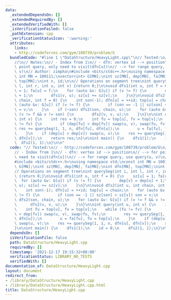 ```yaml
---
data:
  _extendedDependsOn: []
  _extendedRequiredBy: []
  _extendedVerifiedWith: []
  _isVerificationFailed: false
  _pathExtension: cpp
  _verificationStatusIcon: ':warning:'
  attributes:
    links:
    - http://codeforces.com/gym/100739/problem/G
  bundledCode: "#line 1 \"DataStructure/HeavyLight.cpp\"\n// Tested:\n// - http://codeforces.com/gym/100739/problem/G\n\
    //\n// Notes:\n// - Index from 1\n// - dfn: vertex id --> position\n// --> for\
    \ point query, only need to visit(dfn[u])\n// --> for range query, use query(u,\
    \ v)\n// Author: zimpha\n#include <bits/stdc++.h>\nusing namespace std;\nconst\
    \ int MN = 100111;\nvector<int> G[MN];\nint sz[MN], dep[MN], fa[MN];\nint dfn[MN],\
    \ top[MN];\nint n, id;\n\n// Operations on segment tree\nint querySeg(int i, int\
    \ l, int r, int u, int v) {return 0;}\n\nvoid dfs1(int u, int f = 0) {\n    sz[u]\
    \ = 1; fa[u] = f;\n    for (auto &v: G[u]) if (v != f) {\n        dep[v] = dep[u]\
    \ + 1;\n        dfs1(v, u); sz[u] += sz[v];\n    }\n}\n\nvoid dfs2(int u, int\
    \ chain, int f = 0) {\n    int son(-1); dfn[u] = ++id; top[u] = chain;\n    for\
    \ (auto &v: G[u]) if (v != f) {\n        if (son == -1 || sz[son] < sz[v]) son\
    \ = v;\n    }\n    if (~son) dfs2(son, chain, u);\n    for (auto &v: G[u]) if\
    \ (v != f && v != son) {\n        dfs2(v, v, u);\n    }\n}\n\nint query(int u,\
    \ int v) {\n    int res = 0;\n    int fu = top[u], fv = top[v];\n    while (fu\
    \ != fv) {\n        if (dep[fu] < dep[fv]) swap(u, v), swap(fu, fv);\n       \
    \ res += querySeg(1, 1, n, dfn[fu], dfn[u]);\n        u = fa[fu], fu = top[u];\n\
    \    }\n    if (dep[u] > dep[v]) swap(u, v);\n    res += querySeg(1, 1, n, dfn[u],\
    \ dfn[v]);\n    return res;\n}\n\nint main() {\n    dfs1(1);\n    id = 0;\n  \
    \  dfs2(1, 1);\n}\n\n"
  code: "// Tested:\n// - http://codeforces.com/gym/100739/problem/G\n//\n// Notes:\n\
    // - Index from 1\n// - dfn: vertex id --> position\n// --> for point query, only\
    \ need to visit(dfn[u])\n// --> for range query, use query(u, v)\n// Author: zimpha\n\
    #include <bits/stdc++.h>\nusing namespace std;\nconst int MN = 100111;\nvector<int>\
    \ G[MN];\nint sz[MN], dep[MN], fa[MN];\nint dfn[MN], top[MN];\nint n, id;\n\n\
    // Operations on segment tree\nint querySeg(int i, int l, int r, int u, int v)\
    \ {return 0;}\n\nvoid dfs1(int u, int f = 0) {\n    sz[u] = 1; fa[u] = f;\n  \
    \  for (auto &v: G[u]) if (v != f) {\n        dep[v] = dep[u] + 1;\n        dfs1(v,\
    \ u); sz[u] += sz[v];\n    }\n}\n\nvoid dfs2(int u, int chain, int f = 0) {\n\
    \    int son(-1); dfn[u] = ++id; top[u] = chain;\n    for (auto &v: G[u]) if (v\
    \ != f) {\n        if (son == -1 || sz[son] < sz[v]) son = v;\n    }\n    if (~son)\
    \ dfs2(son, chain, u);\n    for (auto &v: G[u]) if (v != f && v != son) {\n  \
    \      dfs2(v, v, u);\n    }\n}\n\nint query(int u, int v) {\n    int res = 0;\n\
    \    int fu = top[u], fv = top[v];\n    while (fu != fv) {\n        if (dep[fu]\
    \ < dep[fv]) swap(u, v), swap(fu, fv);\n        res += querySeg(1, 1, n, dfn[fu],\
    \ dfn[u]);\n        u = fa[fu], fu = top[u];\n    }\n    if (dep[u] > dep[v])\
    \ swap(u, v);\n    res += querySeg(1, 1, n, dfn[u], dfn[v]);\n    return res;\n\
    }\n\nint main() {\n    dfs1(1);\n    id = 0;\n    dfs2(1, 1);\n}\n\n"
  dependsOn: []
  isVerificationFile: false
  path: DataStructure/HeavyLight.cpp
  requiredBy: []
  timestamp: '2021-12-17 19:15:32+08:00'
  verificationStatus: LIBRARY_NO_TESTS
  verifiedWith: []
documentation_of: DataStructure/HeavyLight.cpp
layout: document
redirect_from:
- /library/DataStructure/HeavyLight.cpp
- /library/DataStructure/HeavyLight.cpp.html
title: DataStructure/HeavyLight.cpp
---
```

